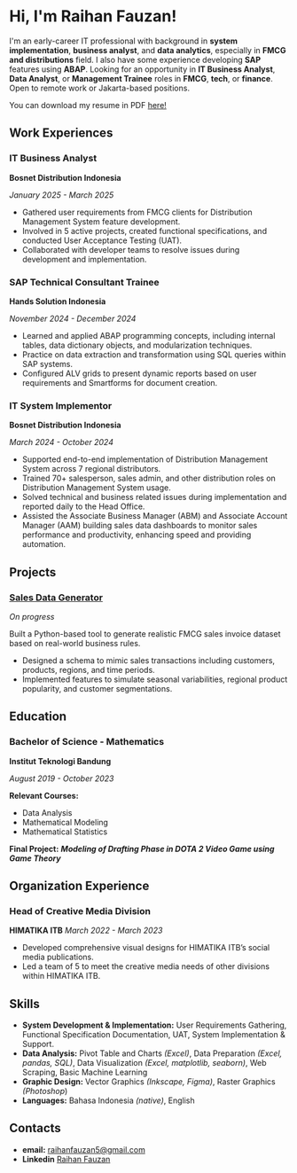 # Hi, I'm Raihan Fauzan!
I'm an early-career IT professional with background in **system implementation**, **business analyst**, and **data analytics**, especially in **FMCG and distributions** field. I also have some experience developing **SAP** features using **ABAP**. Looking for an opportunity in **IT Business Analyst**, **Data Analyst**, or **Management Trainee** roles in **FMCG**, **tech**, or **finance**. Open to remote work or Jakarta-based positions.

You can download my resume in PDF [here!](https://github.com/raihan-fauzan/raihan-fauzan.github.io/blob/47df0c8ded8060cd872c46b6f317fd941c24e1d1/document/CV%20-%20Raihan%20Fauzan%20-%20140425.pdf)

## Work Experiences

### IT Business Analyst
**Bosnet Distribution Indonesia**

*January 2025 - March 2025*
- Gathered user requirements from FMCG clients for Distribution Management System feature development.
- Involved in 5 active projects, created functional specifications, and conducted User Acceptance Testing (UAT).
- Collaborated with developer teams to resolve issues during development and implementation.
  
### SAP Technical Consultant Trainee
**Hands Solution Indonesia**

*November 2024 - December 2024*
- Learned and applied ABAP programming concepts, including internal tables, data dictionary objects, and modularization techniques.
- Practice on data extraction and transformation using SQL queries within SAP systems.
- Configured ALV grids to present dynamic reports based on user requirements and Smartforms for document creation.

### IT System Implementor 
**Bosnet Distribution Indonesia**

*March 2024 - October 2024*
- Supported end-to-end implementation of Distribution Management System across 7 regional distributors.
- Trained 70+ salesperson, sales admin, and other distribution roles on Distribution Management System usage.
- Solved technical and business related issues during implementation and reported daily to the Head Office.
- Assisted the Associate Business Manager (ABM) and Associate Account Manager (AAM) building sales data dashboards to monitor sales performance and productivity, enhancing speed and providing automation.

## Projects

### [Sales Data Generator](https://github.com/raihan-fauzan/sales-data-generator)
*On progress*

Built a Python-based tool to generate realistic FMCG sales invoice dataset based on real-world business rules.
- Designed a schema to mimic sales transactions including customers, products, regions, and time periods.
- Implemented features to simulate seasonal variabilities, regional product popularity, and customer segmentations.


## Education

### Bachelor of Science - Mathematics
**Institut Teknologi Bandung**

*August 2019 - October 2023*

**Relevant Courses:**
- Data Analysis
- Mathematical Modeling
- Mathematical Statistics

**Final Project:** ***Modeling of Drafting Phase in DOTA 2 Video Game using Game Theory***

## Organization Experience

### Head of Creative Media Division
**HIMATIKA ITB**
*March 2022 - March 2023*

- Developed comprehensive visual designs for HIMATIKA ITB’s social media publications.
- Led a team of 5 to meet the creative media needs of other divisions within HIMATIKA ITB.

## Skills
- **System Development & Implementation:** User Requirements Gathering, Functional Specification Documentation, UAT, System Implementation & Support.
- **Data Analysis:** Pivot Table and Charts *(Excel)*, Data Preparation *(Excel, pandas, SQL)*, Data Visualization *(Excel, matplotlib, seaborn)*, Web Scraping, Basic Machine Learning
- **Graphic Design:** Vector Graphics *(Inkscape, Figma)*, Raster Graphics *(Photoshop*)
- **Languages:** Bahasa Indonesia *(native)*, English

## Contacts
- **email:** raihanfauzan5@gmail.com
- **Linkedin** [Raihan Fauzan](https://www.linkedin.com/in/raihanfauzan/)
